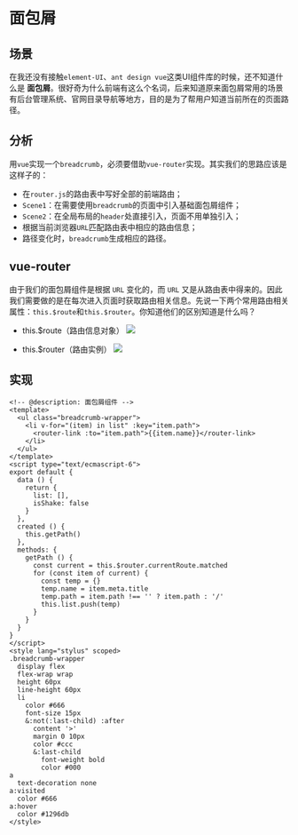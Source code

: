# 面包屑

## 场景
在我还没有接触`element-UI`、`ant design vue`这类UI组件库的时候，还不知道什么是 **面包屑**。很好奇为什么前端有这么个名词，后来知道原来面包屑常用的场景有后台管理系统、官网目录导航等地方，目的是为了帮用户知道当前所在的页面路径。

## 分析
用`vue`实现一个`breadcrumb`，必须要借助`vue-router`实现。其实我们的思路应该是这样子的：

- 在`router.js`的路由表中写好全部的前端路由；
- `Scene1`：在需要使用`breadcrumb`的页面中引入基础面包屑组件；
- `Scene2`：在全局布局的`header`处直接引入，页面不用单独引入；
- 根据当前浏览器`URL`匹配路由表中相应的路由信息；
- 路径变化时，`breadcrumb`生成相应的路径。

## vue-router
由于我们的面包屑组件是根据 `URL` 变化的，而 `URL` 又是从路由表中得来的。因此我们需要做的是在每次进入页面时获取路由相关信息。先说一下两个常用路由相关属性：`this.$route`和`this.$router`。你知道他们的区别知道是什么吗？
- this.$route（路由信息对象）
![](https://user-gold-cdn.xitu.io/2020/3/30/1712aa5c785392df?w=846&h=323&f=png&s=34400)

- this.$router（路由实例）
![](https://user-gold-cdn.xitu.io/2020/3/30/1712aa9e8cb12623?w=840&h=504&f=png&s=59562)
## 实现
```base
<!-- @description: 面包屑组件 -->
<template>
  <ul class="breadcrumb-wrapper">
    <li v-for="(item) in list" :key="item.path">
      <router-link :to="item.path">{{item.name}}</router-link>
    </li>
  </ul>
</template>
<script type="text/ecmascript-6">
export default {
  data () {
    return {
      list: [],
      isShake: false
    }
  },
  created () {
    this.getPath()
  },
  methods: {
    getPath () {
      const current = this.$router.currentRoute.matched
      for (const item of current) {
        const temp = {}
        temp.name = item.meta.title
        temp.path = item.path !== '' ? item.path : '/'
        this.list.push(temp)
      }
    }
  }
}
</script>
<style lang="stylus" scoped>
.breadcrumb-wrapper
  display flex
  flex-wrap wrap
  height 60px
  line-height 60px
  li
    color #666
    font-size 15px
    &:not(:last-child) :after
      content '>'
      margin 0 10px
      color #ccc
      &:last-child
        font-weight bold
        color #000
a
  text-decoration none
a:visited
  color #666
a:hover
  color #1296db
</style>

```